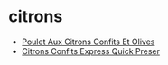 # citrons

 * [Poulet Aux Citrons Confits Et Olives](index/p/poulet-aux-citrons-confits-et-olives-15176.json)
 * [Citrons Confits Express Quick Preser](index/c/citrons-confits-express-quick-preser.json)
